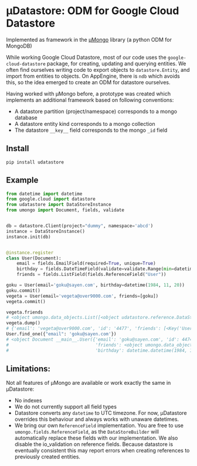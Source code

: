 # μDatastore: ODM for Google Cloud Datastore
Implemented as framework in the [μMongo](https://github.com/Scille/umongo) library (a python ODM for MongoDB)

While working Google Cloud Datastore, most of our code uses the `google-cloud-datastore` package, 
for creating, updating and querying entities. We often find ourselves writing code to export objects
to `datastore.Entity`, and import from entities to objects. On AppEngine, there is `ndb` which avoids this,
so the idea emerged to create an ODM for datastore ourselves. 

Having worked with μMongo before, a prototype was created which implements an additional framework based on 
following conventions:
* A datastore partition (project/namespace) corresponds to a mongo database
* A datastore entity kind corresponds to a mongo collection
* The datastore `__key__` field corresponds to the mongo `_id` field

## Install

    pip install udatastore

## Example
```python
from datetime import datetime
from google.cloud import datastore
from udatastore import DataStoreInstance
from umongo import Document, fields, validate


db = datastore.Client(project="dummy", namespace='abcd')
instance = DataStoreInstance()
instance.init(db)


@instance.register
class User(Document):
    email = fields.EmailField(required=True, unique=True)
    birthday = fields.DateTimeField(validate=validate.Range(min=datetime(1900, 1, 1)))
    friends = fields.ListField(fields.ReferenceField("User"))

goku = User(email='goku@sayen.com', birthday=datetime(1984, 11, 20))
goku.commit()
vegeta = User(email='vegeta@over9000.com', friends=[goku])
vegeta.commit()

vegeta.friends
# <object umongo.data_objects.List([<object udatastore.reference.DataStoreReference(document=User, pk=<Key('User', 4476), project=dummy>)>])>
vegeta.dump()
# {'email': 'vegeta@over9000.com', 'id': '4477', 'friends': [<Key('User', 4476), project=dummy>]}
User.find_one({"email": 'goku@sayen.com'})
# <object Document __main__.User({'email': 'goku@sayen.com', 'id': 4474,
#                                 'friends': <object umongo.data_objects.List([])>,
#                                 'birthday': datetime.datetime(1984, 11, 20, 0, 0)})>
```

## Limitations:
Not all features of μMongo are available or work exactly the same in μDatastore:
* No indexes
* We do not currently support all field types
* Datastore converts any `datetime` to UTC timezone. For now, μDatastore overrides this behaviour and always works with
unaware datetimes.
* We bring our own `ReferenceField` implementation. You are free to use `umongo.fields.ReferenceField`, as the `DataStoreBuilder` 
will automatically replace these fields with our implementation. We also disable the io_validation on reference fields.
Because datastore is eventually consistent this may report errors when creating references to previously created entities.

